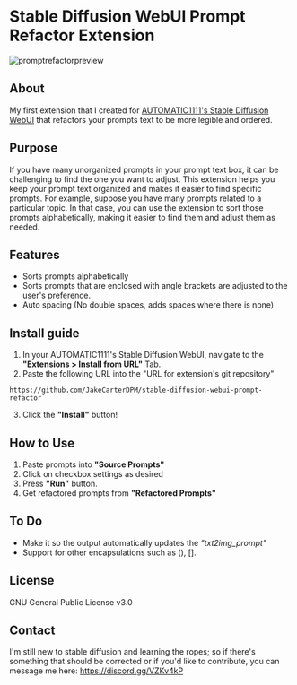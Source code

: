 # Stable Diffusion WebUI Prompt Refactor Extension  

![promptrefactorpreview](https://user-images.githubusercontent.com/37534421/223649787-cb2681fb-3c28-40c3-b67b-247ca4e855dd.png)

## About  
My first extension that I created for [AUTOMATIC1111's Stable Diffusion WebUI](https://github.com/AUTOMATIC1111/stable-diffusion-webui) that refactors your prompts text to be more legible and ordered.

## Purpose  
If you have many unorganized prompts in your prompt text box, it can be challenging to find the one you want to adjust. This extension helps you keep your prompt text organized and makes it easier to find specific prompts. For example, suppose you have many prompts related to a particular topic. In that case, you can use the extension to sort those prompts alphabetically, making it easier to find them and adjust them as needed.

## Features  
- Sorts prompts alphabetically  
- Sorts prompts that are enclosed with angle brackets are adjusted to the user's preference.
- Auto spacing (No double spaces, adds spaces where there is none)

## Install guide  
1. In your AUTOMATIC1111's Stable Diffusion WebUI, navigate to the **"Extensions > Install from URL"** Tab.
2. Paste the following URL into the "URL for extension's git repository"
```
https://github.com/JakeCarterDPM/stable-diffusion-webui-prompt-refactor
```
3. Click the **"Install"** button!

## How to Use  
1. Paste prompts into **"Source Prompts"**
2. Click on checkbox settings as desired
3. Press **"Run"** button.
4. Get refactored prompts from **"Refactored Prompts"**

## To Do  
- Make it so the output automatically updates the *"txt2img_prompt"*
- Support for other encapsulations such as (), []. 

## License  
GNU General Public License v3.0

## Contact   
I'm still new to stable diffusion and learning the ropes; so if there's something that should be corrected or if you'd like to contribute, you can message me here: https://discord.gg/VZKv4kP
